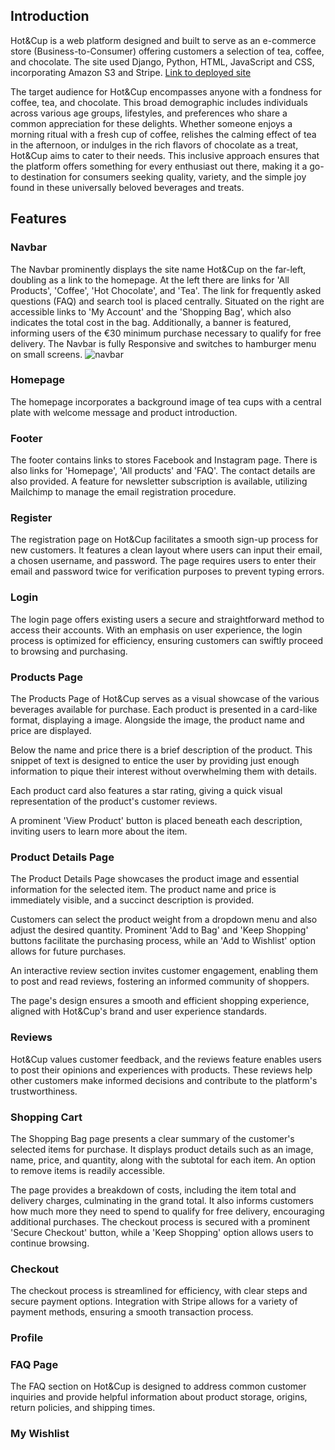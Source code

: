 ## Introduction
Hot&Cup is a web platform designed and built to serve as an e-commerce store (Business-to-Consumer) offering customers a selection of tea, coffee, and chocolate. The site used Django, Python, HTML, JavaScript and CSS, incorporating Amazon S3 and Stripe. [Link to deployed site](https://hot-cup-a72a7710ed7c.herokuapp.com/)

The target audience for Hot&Cup encompasses anyone with a fondness for coffee, tea, and chocolate. This broad demographic includes individuals across various age groups, lifestyles, and preferences who share a common appreciation for these delights. Whether someone enjoys a morning ritual with a fresh cup of coffee, relishes the calming effect of tea in the afternoon, or indulges in the rich flavors of chocolate as a treat, Hot&Cup aims to cater to their needs. This inclusive approach ensures that the platform offers something for every enthusiast out there, making it a go-to destination for consumers seeking quality, variety, and the simple joy found in these universally beloved beverages and treats.

## Features
### Navbar
The Navbar prominently displays the site name Hot&Cup on the far-left, doubling as a link to the homepage. At the left there are links for 'All Products', 'Coffee', 'Hot Chocolate', and 'Tea'. The link for frequently asked questions (FAQ) and search tool is placed centrally.  Situated on the right are accessible links to 'My Account' and the 'Shopping Bag', which also indicates the total cost in the bag. Additionally, a banner is featured, informing users of the €30 minimum purchase necessary to qualify for free delivery. The Navbar is fully Responsive and switches to hamburger menu on small screens.
![navbar]()

### Homepage
The homepage incorporates a background image of tea cups with a central plate with welcome message and product introduction.

### Footer
The footer contains links to stores Facebook and Instagram page. There is also links for 'Homepage', 'All products' and 'FAQ'. The contact details are also provided. A feature for newsletter subscription is available, utilizing Mailchimp to manage the email registration procedure.

### Register
The registration page on Hot&Cup facilitates a smooth sign-up process for new customers. It features a clean layout where users can input their email, a chosen username, and password. The page requires users to enter their email and password twice for verification purposes to prevent typing errors.

### Login
The login page offers existing users a secure and straightforward method to access their accounts. With an emphasis on user experience, the login process is optimized for efficiency, ensuring customers can swiftly proceed to browsing and purchasing.

### Products Page
The Products Page of Hot&Cup serves as a visual showcase of the various beverages available for purchase. Each product is presented in a card-like format, displaying a image. Alongside the image, the product name and price are displayed. 

Below the name and price there is a brief description of the product. This snippet of text is designed to entice the user by providing just enough information to pique their interest without overwhelming them with details.

Each product card also features a star rating, giving a quick visual representation of the product's customer reviews.

A prominent 'View Product' button is placed beneath each description, inviting users to learn more about the item.

### Product Details Page
The Product Details Page showcases the product image and essential information for the selected item. The product name and price is immediately visible, and a succinct description is provided.

Customers can select the product weight from a dropdown menu and also adjust the desired quantity. Prominent 'Add to Bag' and 'Keep Shopping' buttons facilitate the purchasing process, while an 'Add to Wishlist' option allows for future purchases.

An interactive review section invites customer engagement, enabling them to post and read reviews, fostering an informed community of shoppers.

The page's design ensures a smooth and efficient shopping experience, aligned with Hot&Cup's brand and user experience standards.

### Reviews
Hot&Cup values customer feedback, and the reviews feature enables users to post their opinions and experiences with products. These reviews help other customers make informed decisions and contribute to the platform's trustworthiness.

### Shopping Cart
The Shopping Bag page presents a clear summary of the customer's selected items for purchase. It displays product details such as an image, name, price, and quantity, along with the subtotal for each item. An option to remove items is readily accessible.

The page provides a breakdown of costs, including the item total and delivery charges, culminating in the grand total. It also informs customers how much more they need to spend to qualify for free delivery, encouraging additional purchases. The checkout process is secured with a prominent 'Secure Checkout' button, while a 'Keep Shopping' option allows users to continue browsing.

### Checkout
The checkout process is streamlined for efficiency, with clear steps and secure payment options. Integration with Stripe allows for a variety of payment methods, ensuring a smooth transaction process.

### Profile

### FAQ Page
The FAQ section on Hot&Cup is designed to address common customer inquiries and provide helpful information about product storage, origins, return policies, and shipping times.

### My Wishlist